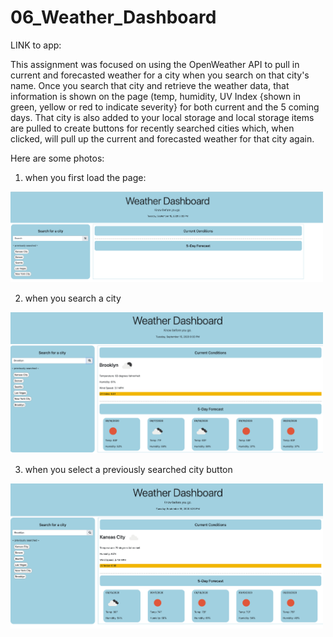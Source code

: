 # 06_Weather_Dashboard

LINK to app: 

This assignment was focused on using the OpenWeather API to pull in current and forecasted weather for a city when you search on that city's name. 
Once you search that city and retrieve the weather data, that information is shown on the page (temp, humidity, UV Index {shown in green, yellow or red to indicate severity} for both current and the 5 coming days. That city is also added to your local storage and local storage items are pulled to create buttons for recently searched cities which, when clicked, will pull up the current and forecasted weather for that city again. 

Here are some photos: 
1. when you first load the page: 
<img src = "pics/pic1.png" width = 500>

2. when you search a city
<img src = "pics/pic2.png" width = 500>

3. when you select a previously searched city button
<img src = "pics/pic3.png" width = 500>
